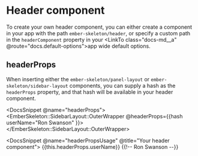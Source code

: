 # Header component

To create your own header component, you can either create a component in your app with the path `ember-skeleton/header`, or specify a custom path in the `headerComponent` property in your <LinkTo class="docs-md__a" @route="docs.default-options">app wide default options</LinkTo>.

## headerProps

When inserting either the `ember-skeleton/panel-layout` or `ember-skeleton/sidebar-layout` components, you can supply a hash as the `headerProps` property, and that hash will be available in your header component.

<DocsSnippet @name="headerProps">
<EmberSkeleton::SidebarLayout::OuterWrapper @headerProps={{hash
        userName="Ron Swanson"
      }}>
</EmberSkeleton::SidebarLayout::OuterWrapper>
</DocsSnippet>

<DocsSnippet @name="headerPropsUsage" @title="Your header component">
{{this.headerProps.userName}} {{!-- Ron Swanson --}}
</DocsSnippet>
